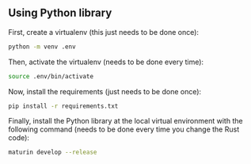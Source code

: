 ## Using Python library

First, create a virtualenv (this just needs to be done once):
```bash
python -m venv .env
```

Then, activate the virtualenv (needs to be done every time):
```bash
source .env/bin/activate
```

Now, install the requirements (just needs to be done once):
```bash
pip install -r requirements.txt
```

Finally, install the Python library at the local virtual environment with the following command (needs to be done every time you change the Rust code):
```bash
maturin develop --release
```
